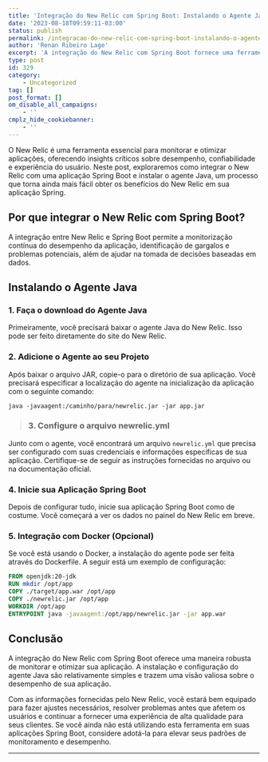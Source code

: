 ```yaml
---
title: 'Integração do New Relic com Spring Boot: Instalando o Agente Java'
date: '2023-08-18T09:59:11-03:00'
status: publish
permalink: /integracao-do-new-relic-com-spring-boot-instalando-o-agente-java
author: 'Renan Ribeiro Lage'
excerpt: 'A integração do New Relic com Spring Boot fornece uma ferramenta robusta para monitorar e otimizar aplicações, oferecendo insights críticos sobre desempenho e experiência do usuário. Neste post, exploramos como baixar e configurar o agente Java do New Relic, integrá-lo com uma aplicação Spring Boot e, opcionalmente, utilizar o Docker para a instalação. A configuração é relativamente simples, e os benefícios incluem a capacidade de identificar e resolver problemas rapidamente, bem como melhorar continuamente o desempenho da aplicação.'
type: post
id: 329
category:
    - Uncategorized
tag: []
post_format: []
om_disable_all_campaigns:
    - ''
cmplz_hide_cookiebanner:
    - ''
---
```

O New Relic é uma ferramenta essencial para monitorar e otimizar aplicações, oferecendo insights críticos sobre desempenho, confiabilidade e experiência do usuário. Neste post, exploraremos como integrar o New Relic com uma aplicação Spring Boot e instalar o agente Java, um processo que torna ainda mais fácil obter os benefícios do New Relic em sua aplicação Spring.

**Por que integrar o New Relic com Spring Boot?**
-------------------------------------------------

A integração entre New Relic e Spring Boot permite a monitorização contínua do desempenho da aplicação, identificação de gargalos e problemas potenciais, além de ajudar na tomada de decisões baseadas em dados.

**Instalando o Agente Java**
----------------------------

### **1. Faça o download do Agente Java**

Primeiramente, você precisará baixar o agente Java do New Relic. Isso pode ser feito diretamente do site do New Relic.

### **2. Adicione o Agente ao seu Projeto**

Após baixar o arquivo JAR, copie-o para o diretório de sua aplicação. Você precisará especificar a localização do agente na inicialização da aplicação com o seguinte comando:

``` shell
java -javaagent:/caminho/para/newrelic.jar -jar app.jar
```

>### **3. Configure o arquivo newrelic.yml**

Junto com o agente, você encontrará um arquivo `newrelic.yml` que precisa ser configurado com suas credenciais e informações específicas de sua aplicação. Certifique-se de seguir as instruções fornecidas no arquivo ou na documentação oficial.

### **4. Inicie sua Aplicação Spring Boot**

Depois de configurar tudo, inicie sua aplicação Spring Boot como de costume. Você começará a ver os dados no painel do New Relic em breve.

### **5. Integração com Docker (Opcional)**

Se você está usando o Docker, a instalação do agente pode ser feita através do Dockerfile. A seguir está um exemplo de configuração:

``` dockerfile
FROM openjdk:20-jdk
RUN mkdir /opt/app
COPY ./target/app.war /opt/app
COPY ./newrelic.jar /opt/app
WORKDIR /opt/app
ENTRYPOINT java -javaagent:/opt/app/newrelic.jar -jar app.war
```

**Conclusão**
-------------

A integração do New Relic com Spring Boot oferece uma maneira robusta de monitorar e otimizar sua aplicação. A instalação e configuração do agente Java são relativamente simples e trazem uma visão valiosa sobre o desempenho de sua aplicação.

Com as informações fornecidas pelo New Relic, você estará bem equipado para fazer ajustes necessários, resolver problemas antes que afetem os usuários e continuar a fornecer uma experiência de alta qualidade para seus clientes. Se você ainda não está utilizando esta ferramenta em suas aplicações Spring Boot, considere adotá-la para elevar seus padrões de monitoramento e desempenho.

- - - - - -
